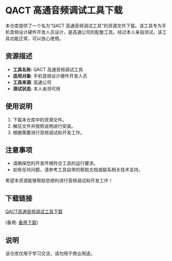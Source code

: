 # QACT 高通音频调试工具下载

本仓库提供了一个名为“QACT 高通音频调试工具”的资源文件下载。该工具专为手机音频设计硬件开发人员设计，是高通公司的配套工具。经过本人亲自测试，该工具功能正常，可以放心使用。

## 资源描述

- **工具名称**: QACT 高通音频调试工具
- **适用对象**: 手机音频设计硬件开发人员
- **工具来源**: 高通公司
- **测试状态**: 本人亲测可用

## 使用说明

1. 下载本仓库中的资源文件。
2. 解压文件并按照说明进行安装。
3. 根据需要进行音频调试和开发工作。

## 注意事项

- 请确保您的开发环境符合工具的运行要求。
- 如有任何问题，请参考工具自带的帮助文档或联系相关技术支持。

希望本资源能够帮助您顺利进行音频调试和开发工作！

## 下载链接
[QACT高通音频调试工具下载](https://pan.quark.cn/s/3ea61c7f6c5d) 

(备用: [备用下载](https://pan.baidu.com/s/18x0lC8NVI4vQ966GyDTCDw?pwd=rctj))

## 说明

该仓库仅用于学习交流，请勿用于商业用途。
